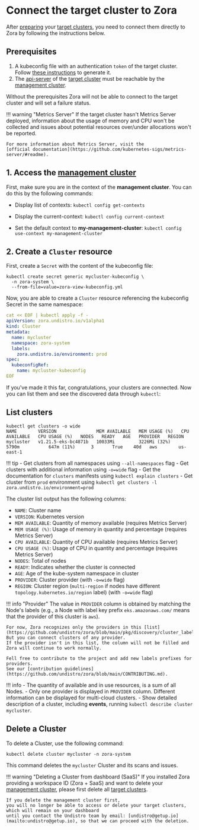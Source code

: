 # Connect the target cluster to Zora

After [preparing](/target-cluster) your [target clusters](/glossary#target-cluster), you need to connect them directly to Zora by 
following the instructions below.

## Prerequisites

1. A kubeconfig file with an authentication `token` of the target cluster. 
   Follow [these instructions](/target-cluster) to generate it.
2. The [api-server](https://kubernetes.io/docs/concepts/overview/components/#kube-apiserver) 
   of the [target cluster](/glossary#target-cluster) 
   must be reachable by the [management cluster](/glossary#management-cluster). 

Without the prerequisites Zora will not be able to connect to the target cluster
and will set a failure status.

!!! warning "Metrics Server"
    If the target cluster hasn't Metrics Server deployed, 
    information about the usage of memory and CPU won't be collected
    and issues about potential resources over/under allocations won't be reported.

    For more information about Metrics Server, visit the
    [official documentation](https://github.com/kubernetes-sigs/metrics-server/#readme).

## 1. Access the [management cluster](/glossary#management-cluster)

First, make sure you are in the context of the **management cluster**.
You can do this by the following commands:

- Display list of contexts: `kubectl config get-contexts`

- Display the current-context: `kubectl config current-context`

- Set the default context to **my-management-cluster**: `kubectl config use-context my-management-cluster`

## 2. Create a `Cluster` resource

First, create a `Secret` with the content of the kubeconfig file:

```shell
kubectl create secret generic mycluster-kubeconfig \
  -n zora-system \
  --from-file=value=zora-view-kubeconfig.yml
```

Now, you are able to create a `Cluster` resource referencing the kubeconfig Secret in the same namespace:

```yaml
cat << EOF | kubectl apply -f -
apiVersion: zora.undistro.io/v1alpha1
kind: Cluster
metadata:
  name: mycluster
  namespace: zora-system
  labels:
    zora.undistro.io/environment: prod
spec:
  kubeconfigRef:
    name: mycluster-kubeconfig
EOF
```

If you've made it this far, congratulations, your clusters are connected.
Now you can list them and see the discovered data through `kubectl`:

## List clusters

```shell
kubectl get clusters -o wide
NAME        VERSION               MEM AVAILABLE   MEM USAGE (%)   CPU AVAILABLE   CPU USAGE (%)   NODES   READY   AGE   PROVIDER   REGION   
mycluster   v1.21.5-eks-bc4871b   10033Mi         3226Mi (32%)    5790m           647m (11%)      3       True    40d   aws        us-east-1
```

!!! tip
    - Get clusters from all namespaces using `--all-namespaces` flag
    - Get clusters with additional information using `-o=wide` flag
    - Get the documentation for `clusters` manifests using `kubectl explain clusters`
    - Get cluster from `prod` environment using `kubectl get clusters -l zora.undistro.io/environment=prod`

The cluster list output has the following columns:

- `NAME`: Cluster name
- `VERSION`: Kubernetes version
- `MEM AVAILABLE`: Quantity of memory available (requires Metrics Server)
- `MEM USAGE (%)`: Usage of memory in quantity and percentage (requires Metrics Server)
- `CPU AVAILABLE`: Quantity of CPU available (requires Metrics Server)
- `CPU USAGE (%)`: Usage of CPU in quantity and percentage (requires Metrics Server)
- `NODES`: Total of nodes
- `READY`: Indicates whether the cluster is connected
- `AGE`: Age of the kube-system namespace in cluster
- `PROVIDER`: Cluster provider (with `-o=wide` flag)
- `REGION`: Cluster region (`multi-region` if nodes have different `topology.kubernetes.io/region` label)
  (with `-o=wide` flag)

!!! info "Provider"
    The value in `PROVIDER` column is obtained by matching the Node's labels
    (e.g., a Node with label key prefix `eks.amazonaws.com/` means that the provider of this cluster is `aws`).

    For now, Zora recognizes only the providers in this [list](https://github.com/undistro/zora/blob/main/pkg/discovery/cluster_labels.go#L21).
    But you can connect clusters of any provider. 
    If the provider isn't in this list, the column will not be filled and Zora will continue to work normally.
    
    Fell free to contribute to the project and add new labels prefixes for providers. 
    See our [contribution guidelines](https://github.com/undistro/zora/blob/main/CONTRIBUTING.md).

!!! info
    - The quantity of available and in use resources, is a sum of all Nodes.
    - Only one provider is displayed in `PROVIDER` column. Different information can be displayed for multi-cloud clusters.
    - Show detailed description of a cluster, including **events**, running `kubectl describe cluster mycluster`.

## Delete a Cluster

To delete a Cluster, use the following command:

```shell
kubectl delete cluster mycluster -n zora-system
```

This command deletes the `mycluster` Cluster and its scans and issues.

!!! warning "Deleting a Cluster from dashboard (SaaS)"
    If you installed Zora providing a workspace ID (Zora + SaaS) and
    want to delete your [management cluster](/glossary#management-cluster), 
    please first delete all [target clusters](/glossary#target-cluster).

    If you delete the management cluster first, 
    you will no longer be able to access or delete your target clusters, 
    which will remain on your dashboard
    until you contact the Undistro team by email: [undistro@getup.io](mailto:undistro@getup.io), so that we can proceed with the deletion.

